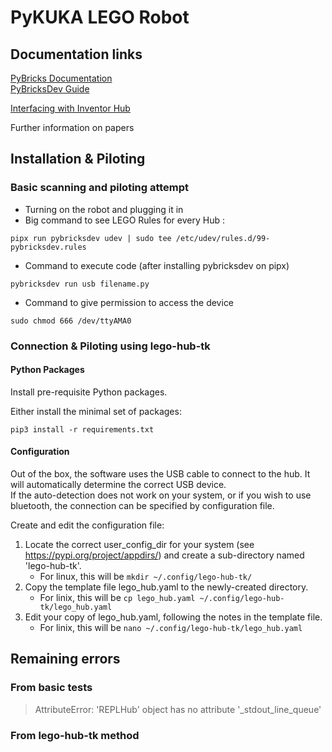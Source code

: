 # PyKUKA LEGO Robot

## Documentation links

[PyBricks Documentation](https://docs.pybricks.com/en/latest/)  
[PyBricksDev Guide](https://pypi.org/project/pybricksdev/)

[Interfacing with Inventor Hub](https://github.com/smr99/lego-hub-tk)

Further information on papers

## Installation & Piloting

### Basic scanning and piloting attempt

- Turning on the robot and plugging it in
- Big command to see LEGO Rules for every Hub :
```shell
pipx run pybricksdev udev | sudo tee /etc/udev/rules.d/99-pybricksdev.rules
```
- Command to execute code (after installing pybricksdev on pipx)
```shell
pybricksdev run usb filename.py
```
- Command to give permission to access the device
```shell
sudo chmod 666 /dev/ttyAMA0
```

### Connection & Piloting using lego-hub-tk

#### Python Packages

Install pre-requisite Python packages.

Either install the minimal set of packages:

```shell
pip3 install -r requirements.txt
```

#### Configuration

Out of the box, the software uses the USB cable to connect to the hub.  It will automatically determine the correct USB device.  
If the auto-detection does not work on your system, or if you wish to use bluetooth, the connection can be specified by configuration file.  

Create and edit the configuration file:

1. Locate the correct user_config_dir for your system (see https://pypi.org/project/appdirs/) and create a sub-directory named 'lego-hub-tk'.
   - For linux, this will be `mkdir ~/.config/lego-hub-tk/`
2. Copy the template file lego_hub.yaml to the newly-created directory.
   - For linix, this will be `cp lego_hub.yaml ~/.config/lego-hub-tk/lego_hub.yaml`
3. Edit your copy of lego_hub.yaml, following the notes in the template file.
   - For linix, this will be `nano ~/.config/lego-hub-tk/lego_hub.yaml`  

## Remaining errors

### From basic tests

> AttributeError: 'REPLHub' object has no attribute '_stdout_line_queue'

### From lego-hub-tk method